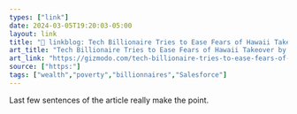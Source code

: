 ```yaml
---
types: ["link"]
date: 2024-03-05T19:20:03-05:00
layout: link
title: "🔗 linkblog: Tech Billionaire Tries to Ease Fears of Hawaii Takeover by Donating $150 Million to Hospitals'"
art_title: "Tech Billionaire Tries to Ease Fears of Hawaii Takeover by Donating $150 Million to Hospitals"
art_link: "https://gizmodo.com/tech-billionaire-tries-to-ease-fears-of-hawaii-takeover-1851309539"
source: ["https:"]
tags: ["wealth","poverty","billionnaires","Salesforce"]
---
```

Last few sentences of the article really make the point.
